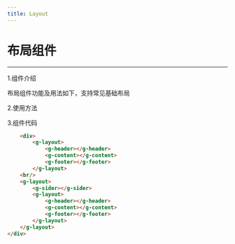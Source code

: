 ```yaml
---
title: Layout
---
```


# 布局组件
***

1.组件介绍

布局组件功能及用法如下，支持常见基础布局

2.使用方法

<ClientOnly>
  <layout-demo></layout-demo>
</ClientOnly>

3.组件代码

```HTML
    <div>
        <g-layout>
            <g-header></g-header>
            <g-content></g-content>
            <g-footer></g-footer>
        </g-layout>
    <br/>
    <g-layout>
        <g-sider></g-sider>
        <g-layout>
            <g-header></g-header>
            <g-content></g-content>
            <g-footer></g-footer>
        </g-layout>
    </g-layout>
</div>
```